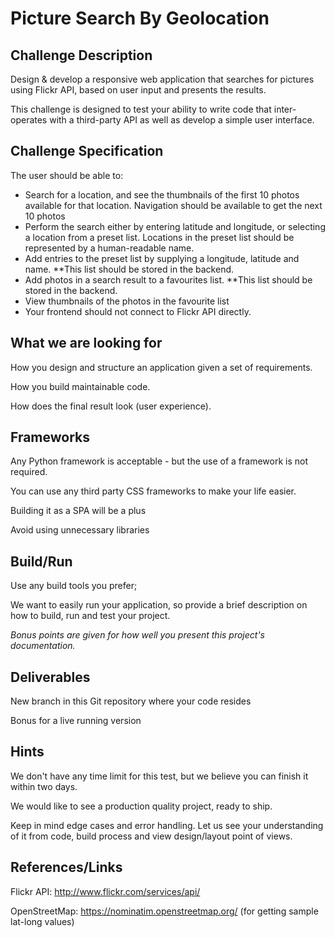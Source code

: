 # Picture Search By Geolocation

## Challenge Description 
Design & develop a responsive web application that searches for pictures using Flickr API, based on user input and presents the results.

This challenge is designed to test your ability to write code that inter-operates with a third-party API as well as develop a simple user interface.

## Challenge Specification
The user should be able to:
- Search for a location, and see the thumbnails of the first 10 photos available for that location. Navigation should be available to get the next 10 photos
- Perform the search either by entering latitude and longitude, or selecting a location from a preset list. Locations in the preset list should be represented by a human-readable name.
- Add entries to the preset list by supplying a longitude, latitude and name. **This list should be stored in the backend.
- Add photos in a search result to a favourites list. **This list should be stored in the backend.
- View thumbnails of the photos in the favourite list
- Your frontend should not connect to Flickr API directly.

## What we are looking for
How you design and structure an application given a set of requirements.

How you build maintainable code.

How does the final result look (user experience).

## Frameworks
Any Python framework is acceptable - but the use of a framework is not required.

You can use any third party CSS frameworks to make your life easier.

Building it as a SPA will be a plus

Avoid using unnecessary libraries

## Build/Run
Use any build tools you prefer;

We want to easily run your application, so provide a brief description on how to build, run and test your project.

*Bonus points are given for how well you present this project's documentation.*

## Deliverables
New branch in this Git repository where your code resides

Bonus for a live running version

## Hints
We don't have any time limit for this test, but we believe you can finish it within two days.

We would like to see a production quality project, ready to ship. 

Keep in mind edge cases and error handling. Let us see your understanding of it from code, build process and view design/layout point of views.

## References/Links
Flickr API: http://www.flickr.com/services/api/

OpenStreetMap: https://nominatim.openstreetmap.org/ (for getting sample lat-long values)
